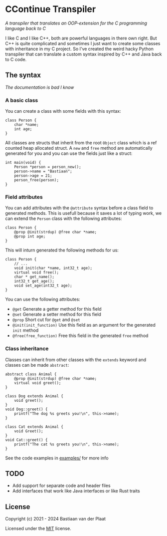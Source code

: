 # CContinue Transpiler
*A transpiler that translates an OOP-extension for the C programming language back to C*

I like C and I like C++, both are powerful languages in there own right. But C++ is quite complicated and sometimes I just want to create some classes with inheritance in my C project. So I've created the weird hacky Python transpiler that can translate a custom syntax inspired by C++ and Java back to C code.

## The syntax
*The documentation is bad I know*

### A basic class
You can create a class with some fields with this syntax:
```
class Person {
    char *name;
    int age;
}
```

All classes are structs that inherit from the root `Object` class which is a ref counted heap allocated struct. A `new` and `free` method are automatically generated for you and you can use the fields just like a struct:
```
int main(void) {
    Person *person = person_new();
    person->name = "Bastiaan";
    person->age = 21;
    person_free(person);
}
```

### Field attributes
You can add attributes with the `@attribute` syntax before a class field to generated methods. This is usefull because it saves a lot of typing work, we can extend the `Person` class with the following attributes:
```
class Person {
    @prop @init(strdup) @free char *name;
    @prop int age;
}
```

This will inturn generated the following methods for us:
```
class Person {
    // ...
    void init(char *name, int32_t age);
    virtual void free();
    char * get_name();
    int32_t get_age();
    void set_age(int32_t age);
}
```

You can use the following attributes:
- `@get` Generate a getter method for this field
- `@set` Generate a setter method for this field
- `@prop` Short cut for `@get` and `@set`
- `@init(init_function)` Use this field as an argument for the generated `init` method
- `@free(free_function)` Free this field in the generated `free` method

### Class inheritance
Classes can inherit from other classes with the `extends` keyword and classes can be made `abstract`:
```
abstract class Animal {
    @prop @init(strdup) @free char *name;
    virtual void greet();
}

class Dog extends Animal {
    void greet();
}
void Dog::greet() {
    printf("The dog %s greets you!\n", this->name);
}

class Cat extends Animal {
    void Greet();
}
void Cat::greet() {
    printf("The cat %s greets you!\n", this->name);
}
```

See the code examples in [examples/](examples/) for more info

## TODO
- Add support for separate code and header files
- Add interfaces that work like Java interfaces or like Rust traits

## License
Copyright (c) 2021 - 2024 Bastiaan van der Plaat

Licensed under the [MIT](LICENSE) license.
